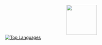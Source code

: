 <div align="center"> 
  

  <img height="100" src="https://readme-typing-svg.herokuapp.com?color=green&lines=Frontend+Developer"/>

</a>
</div>
<a href="https://github.com/kydyrmyshov107" align="left"><img src="https://github-readme-stats.vercel.app/api/top-langs/?username=kydyrmyshov107&langs_count=10&title_color=a855f7&text_color=ffffff&icon_color=a855f7&bg_color=0f172a&hide_border=true&locale=en&custom_title=Top%20%Languages" alt="Top Languages" /></a>

